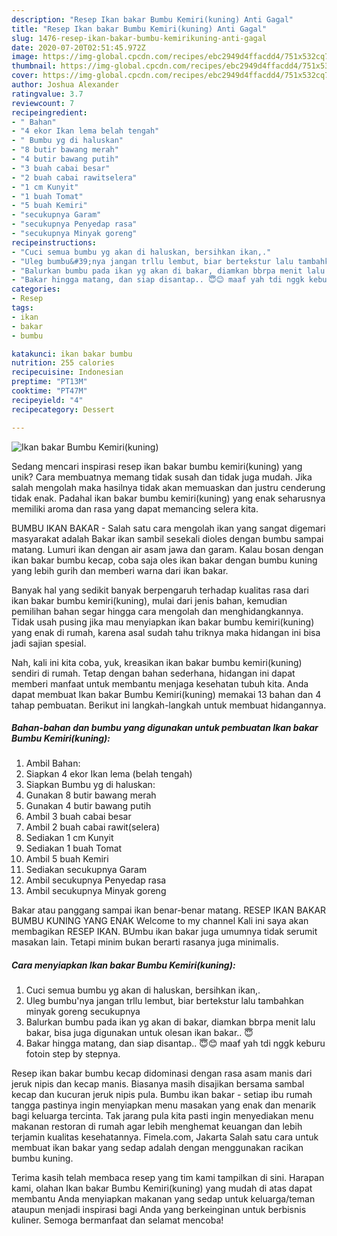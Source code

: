 ```yaml
---
description: "Resep Ikan bakar Bumbu Kemiri(kuning) Anti Gagal"
title: "Resep Ikan bakar Bumbu Kemiri(kuning) Anti Gagal"
slug: 1476-resep-ikan-bakar-bumbu-kemirikuning-anti-gagal
date: 2020-07-20T02:51:45.972Z
image: https://img-global.cpcdn.com/recipes/ebc2949d4ffacdd4/751x532cq70/ikan-bakar-bumbu-kemirikuning-foto-resep-utama.jpg
thumbnail: https://img-global.cpcdn.com/recipes/ebc2949d4ffacdd4/751x532cq70/ikan-bakar-bumbu-kemirikuning-foto-resep-utama.jpg
cover: https://img-global.cpcdn.com/recipes/ebc2949d4ffacdd4/751x532cq70/ikan-bakar-bumbu-kemirikuning-foto-resep-utama.jpg
author: Joshua Alexander
ratingvalue: 3.7
reviewcount: 7
recipeingredient:
- " Bahan"
- "4 ekor Ikan lema belah tengah"
- " Bumbu yg di haluskan"
- "8 butir bawang merah"
- "4 butir bawang putih"
- "3 buah cabai besar"
- "2 buah cabai rawitselera"
- "1 cm Kunyit"
- "1 buah Tomat"
- "5 buah Kemiri"
- "secukupnya Garam"
- "secukupnya Penyedap rasa"
- "secukupnya Minyak goreng"
recipeinstructions:
- "Cuci semua bumbu yg akan di haluskan, bersihkan ikan,."
- "Uleg bumbu&#39;nya jangan trllu lembut, biar bertekstur lalu tambahkan minyak goreng secukupnya"
- "Balurkan bumbu pada ikan yg akan di bakar, diamkan bbrpa menit lalu bakar, bisa juga digunakan untuk olesan ikan bakar.. 😇"
- "Bakar hingga matang, dan siap disantap.. 😇😊 maaf yah tdi nggk keburu fotoin step by stepnya."
categories:
- Resep
tags:
- ikan
- bakar
- bumbu

katakunci: ikan bakar bumbu 
nutrition: 255 calories
recipecuisine: Indonesian
preptime: "PT13M"
cooktime: "PT47M"
recipeyield: "4"
recipecategory: Dessert

---
```



![Ikan bakar Bumbu Kemiri(kuning)](https://img-global.cpcdn.com/recipes/ebc2949d4ffacdd4/751x532cq70/ikan-bakar-bumbu-kemirikuning-foto-resep-utama.jpg)

Sedang mencari inspirasi resep ikan bakar bumbu kemiri(kuning) yang unik? Cara membuatnya memang tidak susah dan tidak juga mudah. Jika salah mengolah maka hasilnya tidak akan memuaskan dan justru cenderung tidak enak. Padahal ikan bakar bumbu kemiri(kuning) yang enak seharusnya memiliki aroma dan rasa yang dapat memancing selera kita.

BUMBU IKAN BAKAR - Salah satu cara mengolah ikan yang sangat digemari masyarakat adalah Bakar ikan sambil sesekali dioles dengan bumbu sampai matang. Lumuri ikan dengan air asam jawa dan garam. Kalau bosan dengan ikan bakar bumbu kecap, coba saja oles ikan bakar dengan bumbu kuning yang lebih gurih dan memberi warna dari ikan bakar.

Banyak hal yang sedikit banyak berpengaruh terhadap kualitas rasa dari ikan bakar bumbu kemiri(kuning), mulai dari jenis bahan, kemudian pemilihan bahan segar hingga cara mengolah dan menghidangkannya. Tidak usah pusing jika mau menyiapkan ikan bakar bumbu kemiri(kuning) yang enak di rumah, karena asal sudah tahu triknya maka hidangan ini bisa jadi sajian spesial.


Nah, kali ini kita coba, yuk, kreasikan ikan bakar bumbu kemiri(kuning) sendiri di rumah. Tetap dengan bahan sederhana, hidangan ini dapat memberi manfaat untuk membantu menjaga kesehatan tubuh kita. Anda dapat membuat Ikan bakar Bumbu Kemiri(kuning) memakai 13 bahan dan 4 tahap pembuatan. Berikut ini langkah-langkah untuk membuat hidangannya.

<!--inarticleads1-->

##### Bahan-bahan dan bumbu yang digunakan untuk pembuatan Ikan bakar Bumbu Kemiri(kuning):

1. Ambil  Bahan:
1. Siapkan 4 ekor Ikan lema (belah tengah)
1. Siapkan  Bumbu yg di haluskan:
1. Gunakan 8 butir bawang merah
1. Gunakan 4 butir bawang putih
1. Ambil 3 buah cabai besar
1. Ambil 2 buah cabai rawit(selera)
1. Sediakan 1 cm Kunyit
1. Sediakan 1 buah Tomat
1. Ambil 5 buah Kemiri
1. Sediakan secukupnya Garam
1. Ambil secukupnya Penyedap rasa
1. Ambil secukupnya Minyak goreng


Bakar atau panggang sampai ikan benar-benar matang. RESEP IKAN BAKAR BUMBU KUNING YANG ENAK Welcome to my channel Kali ini saya akan membagikan RESEP IKAN. BUmbu ikan bakar juga umumnya tidak serumit masakan lain. Tetapi minim bukan berarti rasanya juga minimalis. 

<!--inarticleads2-->

##### Cara menyiapkan Ikan bakar Bumbu Kemiri(kuning):

1. Cuci semua bumbu yg akan di haluskan, bersihkan ikan,.
1. Uleg bumbu&#39;nya jangan trllu lembut, biar bertekstur lalu tambahkan minyak goreng secukupnya
1. Balurkan bumbu pada ikan yg akan di bakar, diamkan bbrpa menit lalu bakar, bisa juga digunakan untuk olesan ikan bakar.. 😇
1. Bakar hingga matang, dan siap disantap.. 😇😊 maaf yah tdi nggk keburu fotoin step by stepnya.


Resep ikan bakar bumbu kecap didominasi dengan rasa asam manis dari jeruk nipis dan kecap manis. Biasanya masih disajikan bersama sambal kecap dan kucuran jeruk nipis pula. Bumbu ikan bakar - setiap ibu rumah tangga pastinya ingin menyiapkan menu masakan yang enak dan menarik bagi keluarga tercinta. Tak jarang pula kita pasti ingin menyediakan menu makanan restoran di rumah agar lebih menghemat keuangan dan lebih terjamin kualitas kesehatannya. Fimela.com, Jakarta Salah satu cara untuk membuat ikan bakar yang sedap adalah dengan menggunakan racikan bumbu kuning. 

Terima kasih telah membaca resep yang tim kami tampilkan di sini. Harapan kami, olahan Ikan bakar Bumbu Kemiri(kuning) yang mudah di atas dapat membantu Anda menyiapkan makanan yang sedap untuk keluarga/teman ataupun menjadi inspirasi bagi Anda yang berkeinginan untuk berbisnis kuliner. Semoga bermanfaat dan selamat mencoba!

